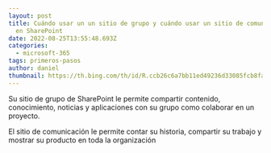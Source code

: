 ```yaml
---
layout: post
title: Cuándo usar un un sitio de grupo y cuándo usar un sitio de comunicación
  en SharePoint
date: 2022-08-25T13:55:48.693Z
categories:
  - microsoft-365
tags: primeros-pasos
author: daniel
thumbnail: https://th.bing.com/th/id/R.ccb26c6a7bb11ed49236d33085fcb8fa?rik=VkPkDH%2fMYFu9qA&pid=ImgRaw&r=0
---
```

Su sitio de grupo de SharePoint le permite compartir contenido,
conocimiento, noticias y aplicaciones con su grupo como colaborar en un proyecto.


El sitio de comunicación le permite contar su historia, compartir su trabajo y mostrar su
producto en toda la organización